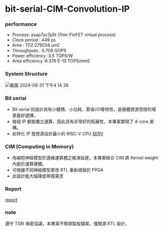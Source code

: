 # bit-serial-CIM-Convolution-IP

### performance
- Process: asap7sc7p5t (7nm-FinFET virtual process)
- Clock period 	: 449 ps
- Area : 1112.279034 μ𝑚2
- Throughputs	: 0.709 GOPS
- Power efficiency	:3.5 TOPS/W
- Area efficiency 	:6.376 E-13 TOPS/𝑚𝑚2 

### System Structure
![截圖 2024-08-31 下午4 14 38](https://github.com/user-attachments/assets/8d32e447-0c55-4ced-baa1-2123f0b72a9a)


### Bit serial
- Bit serial 的設計具有小體積、小功耗、節省I/O等特性，是硬體資源受限的場景最好選擇。
- 每個 IP 都能獨立運算，因此具有非常好的拓展性，本專案實現了 4-core 架構。
- 此特化 IP 發想源自於最小的 RISC-V CPU [SERV](https://github.com/olofk/serv/tree/main)

### CIM (Computing in Memory)
- 為縮短神經模型於邊緣運算體之推演延遲，本專案結合 CIM 將 Kernel weight 內嵌於運算硬體。
- 可根據不同神經模型更改 RTL 重新燒錄於 FPGA
- 此設計能大幅降低帶寬需求

### Report
[report](bit_serial_conv_report.pdf)

 ### note
 遵守 TSRI 保密協議，本專案不開源製程檔案，僅開源 RTL 設計。



